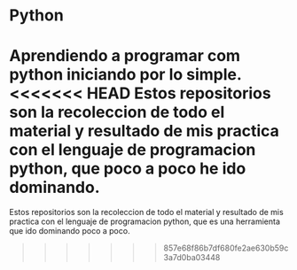 # Python
 Aprendiendo a programar com python iniciando por lo simple.
<<<<<<< HEAD
 Estos repositorios son la recoleccion de todo el material y resultado de mis practica con el lenguaje de programacion python, que poco a poco he ido dominando.
=======
 Estos repositorios son la recoleccion de todo el material y resultado de mis practica con el lenguaje de programacion python, que es una herramienta que ido dominando poco a poco.

>>>>>>> 857e68f86b7df680fe2ae630b59c3a7d0ba03448
